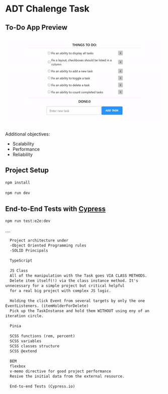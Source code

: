 # ADT Chalenge Task

## To-Do App Preview

![Chalenge Task](/src/assets/data/task.gif "Chalenge Task")

Additional objectives:
- Scalability
- Performance
- Reliability

## Project Setup

```sh
npm install

npm run dev
```


## End-to-End Tests with [Cypress](https://www.cypress.io/)

```sh
npm run test:e2e:dev
```

....

      Project architecture under
      -Object Oriented Programming rules
      -SOLID Principals

      TypeScript
      
      JS Class
      All of the manipulation with the Task goes VIA CLASS METHODS.
      Delete item itself(!) via the class instance method. It's unnecessary for a simple project but critical helpful
      for a real big project with complex JS logic.
      
      Holding the click Event from several targets by only the one EventListeners. (itemHolderForDelete)
      Pick up the TaskInstanse and hold them WITHOUT using eny of an iteration circle.
      
      Pinia
      
      SCSS functions (rem, percent)
      SCSS variables
      SCSS classes structure
      SCSS @extend
      
      BEM
      flexbox
      v-memo directive for good project performance
      Resive the initial data from the external resource.
      
      End-to-end Tests (Cypress.io)
    


